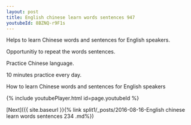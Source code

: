 ```yaml
---
layout: post
title: English chinese learn words sentences 947 
youtubeId: 8BZNQ-r9F1s
---
```

 
 
Helps to learn Chinese words and sentences for English speakers.

Opportunitiy to repeat the words sentences. 

Practice Chinese language. 
 
10 minutes practice every day. 
 
How to learn Chinese words and sentences for English speakers 
 
{% include youtubePlayer.html id=page.youtubeId %}
 
 
[Next]({{ site.baseurl }}{% link  split1/_posts/2016-08-16-English chinese learn words sentences 234 .md%})
 
